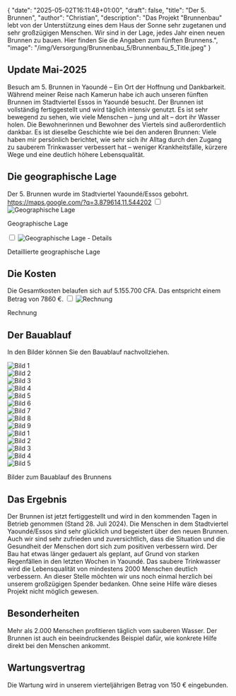 {
    "date": "2025-05-02T16:11:48+01:00",
    "draft": false,
    "title": "Der 5. Brunnen",
    "author": "Christian",
    "description": "Das Projekt \"Brunnenbau\" lebt von der Unterstützung eines dem Haus der Sonne sehr zugetanen und sehr großzügigen Menschen. Wir sind in der Lage, jedes Jahr einen neuen Brunnen zu bauen. Hier finden Sie die Angaben zum fünften Brunnens.",
    "image": "/img/Versorgung/Brunnenbau_5/Brunnenbau_5_Title.jpeg"
}
## Update Mai-2025
Besuch am 5. Brunnen in Yaoundé – Ein Ort der Hoffnung und Dankbarkeit.  
Während meiner Reise nach Kamerun habe ich auch unseren fünften Brunnen im Stadtviertel Essos in Yaoundé besucht. Der Brunnen ist vollständig fertiggestellt und wird täglich intensiv genutzt. Es ist sehr bewegend zu sehen, wie viele Menschen – jung und alt – dort ihr Wasser holen.
Die Bewohnerinnen und Bewohner des Viertels sind außerordentlich dankbar. Es ist dieselbe Geschichte wie bei den anderen Brunnen: Viele haben mir persönlich berichtet, wie sehr sich ihr Alltag durch den Zugang zu sauberem Trinkwasser verbessert hat – weniger Krankheitsfälle, kürzere Wege und eine deutlich höhere Lebensqualität.

## Die geographische Lage
Der 5. Brunnen wurde im Stadtviertel Yaoundé/Essos gebohrt.  
https://maps.google.com/?q=3.879614,11.544202
<input type="checkbox" id="expand-image1" />
<label for="expand-image1">
  <img class="img-centered" src="/img/Versorgung/Brunnenbau_5/GeographischeLage_Kamerun.png#imagemd"     alt="Geographische Lage" />
</label>
<p class="img-caption">Geographische Lage</p>
<input type="checkbox" id="expand-image2" />
<label for="expand-image2">
  <img class="img-centered" src="/img/Versorgung/Brunnenbau_5/GeographischeLage_Details.png#imagemd"     alt="Geographische Lage - Details" />
</label>
<p class="img-caption">Detaillierte geographische Lage</p>

## Die Kosten
Die Gesamtkosten belaufen sich auf 5.155.700 CFA. Das entspricht einem Betrag von 7860 €.
<input type="checkbox" id="expand-image3" />
<label for="expand-image3">
  <img class="img-centered" src="/img/Versorgung/Brunnenbau_5/Rechnung.png#imagemd"     alt="Rechnung" />
</label>
<p class="img-caption">Rechnung</p>

## Der Bauablauf
In den Bilder können Sie den Bauablauf nachvollziehen.
<div class="swiper-container swiper-container-portrait">
  <div class="swiper-wrapper">
    <div class="swiper-slide">
        <img src="/img/Versorgung/Brunnenbau_5/Fortschritt (1).jpg" alt="Bild 1" />
    </div>
    <div class="swiper-slide">
        <img src="/img/Versorgung/Brunnenbau_5/Fortschritt (2).jpg" alt="Bild 2" />
    </div>
    <div class="swiper-slide">
        <img src="/img/Versorgung/Brunnenbau_5/Fortschritt (3).jpg" alt="Bild 3" />
    </div>
    <div class="swiper-slide">
        <img src="/img/Versorgung/Brunnenbau_5/Fortschritt (4).jpg" alt="Bild 4" />
    </div>
    <div class="swiper-slide">
        <img src="/img/Versorgung/Brunnenbau_5/Fortschritt (5).jpg" alt="Bild 5" />
    </div>
    <div class="swiper-slide">
        <img src="/img/Versorgung/Brunnenbau_5/Fortschritt (6).jpg" alt="Bild 6" />
    </div>
    <div class="swiper-slide">
        <img src="/img/Versorgung/Brunnenbau_5/Fortschritt (7).jpg" alt="Bild 7" />
    </div>
    <div class="swiper-slide">
        <img src="/img/Versorgung/Brunnenbau_5/Fortschritt (8).jpg" alt="Bild 8" />
    </div>
    <div class="swiper-slide">
        <img src="/img/Versorgung/Brunnenbau_5/Fortschritt (9).jpg" alt="Bild 9" />
    </div>
    <div class="swiper-slide">
        <img src="/img/Versorgung/Brunnenbau_5/Fortschritt (1).jpeg" alt="Bild 1" />
    </div>
    <div class="swiper-slide">
        <img src="/img/Versorgung/Brunnenbau_5/Fortschritt (2).jpeg" alt="Bild 2" />
    </div>
    <div class="swiper-slide">
        <img src="/img/Versorgung/Brunnenbau_5/Fortschritt (3).jpeg" alt="Bild 3" />
    </div>
    <div class="swiper-slide">
        <img src="/img/Versorgung/Brunnenbau_5/Fortschritt (4).jpeg" alt="Bild 4" />
    </div>
    <div class="swiper-slide">
        <img src="/img/Versorgung/Brunnenbau_5/Fortschritt (5).jpeg" alt="Bild 5" />
    </div>
  </div>
  <!-- Navigation -->
  <div class="swiper-button-prev"></div>
  <div class="swiper-button-next"></div>
  <div class="swiper-pagination"></div>
</div>
<p class="img-caption">Bilder zum Bauablauf des Brunnens</p>

## Das Ergebnis
Der Brunnen ist jetzt fertiggestellt und wird in den kommenden Tagen in Betrieb genommen (Stand 28. Juli 2024). Die Menschen in dem Stadtviertel Yaoundé/Essos sind sehr glücklich und begeistert über den neuen Brunnen. Auch wir sind sehr zufrieden und zuversichtlich, dass die Situation und die  Gesundheit der Menschen dort sich zum positiven verbessern wird.
Der Bau hat etwas länger gedauert als geplant, auf Grund von starken Regenfällen in den letzten Wochen in Yaoundé. 
Das saubere Trinkwasser wird die Lebensqualität von mindestens 2000 Menschen deutlich verbessern.
An dieser Stelle möchten wir uns noch einmal herzlich bei unserem großzügigen Spender bedanken. Ohne seine Hilfe wäre dieses Projekt nicht möglich gewesen.

## Besonderheiten
Mehr als 2.000 Menschen profitieren täglich vom sauberen Wasser. Der Brunnen ist auch ein beeindruckendes Beispiel dafür, wie konkrete Hilfe direkt bei den Menschen ankommt.

## Wartungsvertrag
Die Wartung wird in unserem vierteljährigen Betrag von 150 € eingebunden.
